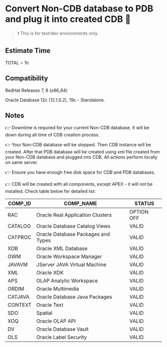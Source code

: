 # Convert Non-CDB database to PDB and plug it into created CDB :office:

> :heavy_exclamation_mark: This is for test/dev environments only.

## Estimate Time

TOTAL ~ 1h

## Compatibility

RedHat Releases 7, 8 (x86_64)

Oracle Database 12c (12.1.0.2), 19c - Standalone.

## Notes

:point_right: Downtime is required for your current Non-CDB database. It will be down during all time of CDB creation process.

:point_right: Your Non-CDB database will be stopped. Then CDB instance will be created. After that PDB database will be created using xml file created from your Non-CDB database and plugged into CDB. All actions perform locally on same server.

:point_right: Ensure you have enough free disk space for CDB and PDB databases.

:point_right: CDB will be created with all components, except APEX - it will not be installed. Check table below for detailed list:

| COMP_ID     |               COMP_NAME            |                 STATUS              |
|-------------|------------------------------------|-------------------------------------|
| RAC         | Oracle Real Application Clusters   |  OPTION OFF                         |
| CATALOG     | Oracle Database Catalog Views      |  VALID                              |
| CATPROC     | Oracle Database Packages and Types |  VALID                              |
| XDB         | Oracle XML Database                |  VALID                              |
| OWM         | Oracle Workspace Manager           |  VALID                              |
| JAVAVM      | JServer JAVA Virtual Machine       |  VALID                              |
| XML         | Oracle XDK                         |  VALID                              |
| APS         | OLAP Analytic Workspace            |  VALID                              |
| ORDIM       | Oracle Multimedia                  |  VALID                              |
| CATJAVA     | Oracle Database Java Packages      |  VALID                              |
| CONTEXT     | Oracle Text                        |  VALID                              |
| SDO         | Spatial                            |  VALID                              |
| XOQ         | Oracle OLAP API                    |  VALID                              |
| DV          | Oracle Database Vault              |  VALID                              |
| OLS         | Oracle Label Security              |  VALID                              |
